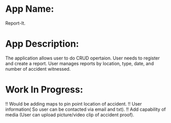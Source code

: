 # App Name: 
  Report-It.
# App Description: 
  The application allows user to do CRUD opertaion.
  User needs to register and create a report.
  User manages reports by location, type, date, and number of accident witnessed.
# Work In Progress:
  !! Would be adding maps to pin point location of accident.
  !! User information( So user can be contacted via email and txt).
  !! Add capability of media (User can upload picture/video clip of accident proof).
